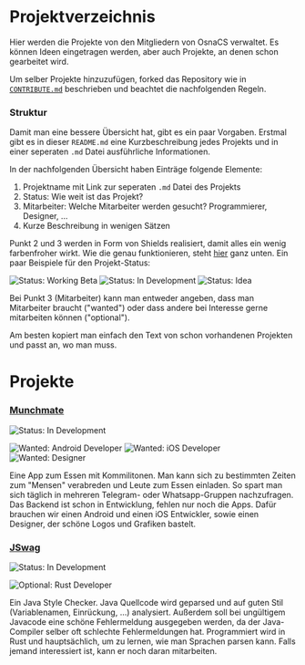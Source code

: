 Projektverzeichnis
==================

Hier werden die Projekte von den Mitgliedern von OsnaCS verwaltet. Es können Ideen eingetragen werden, aber auch Projekte, an denen schon gearbeitet wird.

Um selber Projekte hinzuzufügen, forked das Repository wie in [`CONTRIBUTE.md`](https://github.com/OsnaCS/welcome/blob/master/CONTRIBUTE.md) beschrieben und beachtet die nachfolgenden Regeln.

### Struktur

Damit man eine bessere Übersicht hat, gibt es ein paar Vorgaben. Erstmal gibt es in dieser `README.md` eine Kurzbeschreibung jedes Projekts und in einer seperaten `.md` Datei ausführliche Informationen.

In der nachfolgenden Übersicht haben Einträge folgende Elemente:

1. Projektname mit Link zur seperaten `.md` Datei des Projekts
2. Status: Wie weit ist das Projekt?
3. Mitarbeiter: Welche Mitarbeiter werden gesucht? Programmierer, Designer, ...
4. Kurze Beschreibung in wenigen Sätzen

Punkt 2 und 3 werden in Form von Shields realisiert, damit alles ein wenig farbenfroher wirkt. Wie die genau funktionieren, steht [hier](http://shields.io/) ganz unten. Ein paar Beispiele für den Projekt-Status:

![Status: Working Beta](https://img.shields.io/badge/status-working_beta-brightgreen.svg)
![Status: In Development](https://img.shields.io/badge/status-in_development-green.svg)
![Status: Idea](https://img.shields.io/badge/status-idea-yellow.svg)

Bei Punkt 3 (Mitarbeiter) kann man entweder angeben, dass man Mitarbeiter braucht ("wanted") oder dass andere bei Interesse gerne mitarbeiten können ("optional").

Am besten kopiert man einfach den Text von schon vorhandenen Projekten und passt an, wo man muss.

# Projekte

### [Munchmate](https://github.com/OsnaCS/welcome/blob/master/projects/munchmate.md)
![Status: In Development](https://img.shields.io/badge/status-in_development-green.svg)

![Wanted: Android Developer](https://img.shields.io/badge/wanted-android_dev-blue.svg)
![Wanted: iOS Developer](https://img.shields.io/badge/wanted-iOS_dev-blue.svg)
![Wanted: Designer](https://img.shields.io/badge/wanted-designer-blue.svg)

Eine App zum Essen mit Kommilitonen. Man kann sich zu bestimmten Zeiten zum "Mensen" verabreden und Leute zum Essen einladen. So spart man sich täglich in mehreren Telegram- oder Whatsapp-Gruppen nachzufragen. Das Backend ist schon in Entwicklung, fehlen nur noch die Apps. Dafür brauchen wir einen Android und einen iOS Entwickler, sowie einen Designer, der schöne Logos und Grafiken bastelt.


### [JSwag](https://github.com/OsnaCS/welcome/blob/master/projects/jswag.md)
![Status: In Development](https://img.shields.io/badge/status-in_development-green.svg)

![Optional: Rust Developer](https://img.shields.io/badge/optional-rust_dev-lightgrey.svg)

Ein Java Style Checker. Java Quellcode wird geparsed und auf guten Stil (Variablenamen, Einrückung, ...) analysiert. Außerdem soll bei ungültigem Javacode eine schöne Fehlermeldung ausgegeben werden, da der Java-Compiler selber oft schlechte Fehlermeldungen hat. Programmiert wird in Rust und hauptsächlich, um zu lernen, wie man Sprachen parsen kann. Falls jemand interessiert ist, kann er noch daran mitarbeiten.
